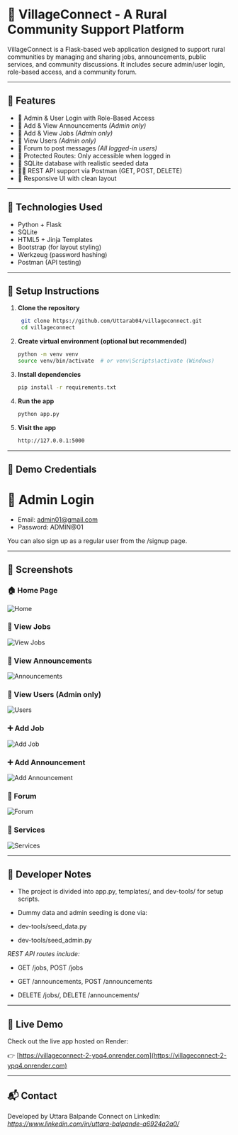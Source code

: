 # 🏡 VillageConnect - A Rural Community Support Platform

VillageConnect is a Flask-based web application designed to support rural communities by managing and sharing jobs, announcements, public services, and community discussions. It includes secure admin/user login, role-based access, and a community forum.

---

## 🌟 Features

- 👤 Admin & User Login with Role-Based Access
- 📢 Add & View Announcements *(Admin only)*
- 💼 Add & View Jobs *(Admin only)*
- 👥 View Users *(Admin only)*
- 🧾 Forum to post messages *(All logged-in users)*
- 🔐 Protected Routes: Only accessible when logged in
- 📂 SQLite database with realistic seeded data
- 🧑‍💻 REST API support via Postman (GET, POST, DELETE)
- 📱 Responsive UI with clean layout

---

## 🔧 Technologies Used

- Python + Flask
- SQLite
- HTML5 + Jinja Templates
- Bootstrap (for layout styling)
- Werkzeug (password hashing)
- Postman (API testing)

---

## 🚀 Setup Instructions

1. **Clone the repository**
   ```bash
    git clone https://github.com/Uttarab04/villageconnect.git
    cd villageconnect
2. **Create virtual environment (optional but recommended)**
   ```bash
   python -m venv venv
   source venv/bin/activate  # or venv\Scripts\activate (Windows)
3. **Install dependencies**
   ```bash
   pip install -r requirements.txt
4. **Run the app**
   ```bash
   python app.py
5. **Visit the app**
   ```bash
   http://127.0.0.1:5000

---

## 🔐 Demo Credentials
# 👤 Admin Login

- Email: admin01@gmail.com
- Password: ADMIN@01

You can also sign up as a regular user from the /signup page.

---

## 📸 Screenshots

### 🏠 Home Page
![Home](screenshots/home.png)

### 💼 View Jobs
![View Jobs](screenshots/view_jobs.png)

### 📢 View Announcements
![Announcements](screenshots/view_announcements.png)

### 👥 View Users (Admin only)
![Users](screenshots/view_users.png)

### ➕ Add Job
![Add Job](screenshots/add_job.png)

### ➕ Add Announcement
![Add Announcement](screenshots/add_announcement.png)

### 🧾 Forum
![Forum](screenshots/forum.png)

### 🧾 Services
![Services](screenshots/services.png)

---

## 🧠 Developer Notes

- The project is divided into app.py, templates/, and dev-tools/ for setup scripts.

- Dummy data and admin seeding is done via:

- dev-tools/seed_data.py

- dev-tools/seed_admin.py

*REST API routes include:*

 - GET /jobs, POST /jobs

 - GET /announcements, POST /announcements

 - DELETE /jobs/<id>, DELETE /announcements/<id>

---

## 🔗 Live Demo

Check out the live app hosted on Render:

👉 [https://villageconnect-2-ypq4.onrender.com](https://villageconnect-2-ypq4.onrender.com)

---

## 📬 Contact
Developed by Uttara Balpande
Connect on LinkedIn: *https://www.linkedin.com/in/uttara-balpande-a6924a2a0/*